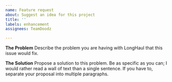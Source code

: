 ```yaml
---
name: Feature request
about: Suggest an idea for this project
title: ''
labels: enhancement
assignees: TeamDoodz

---
```


**The Problem**
Describe the problem you are having with LongHaul that this issue would fix.

**The Solution**
Propose a solution to this problem. Be as specific as you can; I would rather read a wall of text than a single sentence. If you have to, separate your proposal into multiple paragraphs.
